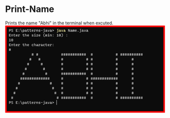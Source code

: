 # Print-Name
Prints the name "Abhi" in the terminal when excuted.
<img src="https://github.com/chatterjeeabhigyan/Print-Name/blob/main/Screenshot%202023-04-20%20123651.png" style="border: 5px solid red"></img>
